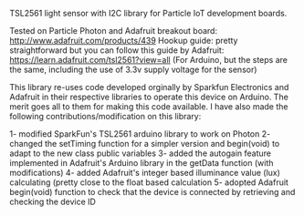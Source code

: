 TSL2561 light sensor with I2C library for Particle IoT development boards.

Tested on Particle Photon and Adafruit breakout board: http://www.adafruit.com/products/439
Hookup guide: pretty straightforward but you can follow this guide by Adafruit: https://learn.adafruit.com/tsl2561?view=all (For Arduino, but the steps are the same, including the use of 3.3v supply voltage for the sensor)

This library re-uses code developed orginally by Sparkfun Electronics and Adafruit in their respective libraries to operate this device on Arduino. The merit goes all to them for making this code available.
I have also made the following contributions/modification on this library:

1- modified SparkFun's TSL2561 arduino library to work on Photon
2- changed the setTiming function for a simpler version and begin(void) to adapt to the new class public variables 
3- added the autogain feature implemented in Adafruit's Arduino library in the getData function (with modifications)
4- added Adafruit's integer based illuminance value (lux) calculating (pretty close to the float based calculation
5- adopted Adafruit begin(void) function to check that the  device is connected by retrieving and checking the device ID
